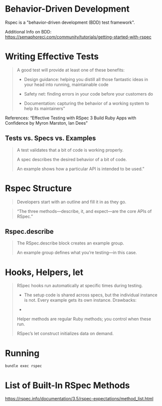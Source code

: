 # Behavior-Driven Development

Rspec is a "behavior-driven development (BDD) test framework".

Additional Info on BDD: https://semaphoreci.com/community/tutorials/getting-started-with-rspec

# Writing Effective Tests
> A good test will provide at least one of these benefits:
> 
> - Design guidance: helping you distill all those fantastic 
> ideas in your head into running, maintainable code
>
> - Safety net: finding errors in your code before your customers do
>
> - Documentation: capturing the behavior of a working system to help its maintainers”

References: “Effective Testing with RSpec 3 Build Ruby Apps with Confidence by Myron Marston, Ian Dees”

## Tests vs. Specs vs. Examples
> A test validates that a bit of code is working properly.
>
> A spec describes the desired behavior of a bit of code.
>
> An example shows how a particular API is intended to be used.”


# Rspec Structure

> Developers start with an outline and fill it in as they go.

> “The three methods—describe, it, and expect—are the core APIs of RSpec.”


## Rspec.describe
> The RSpec.describe block creates an example group. 
> 
> An example group defines what you’re testing—in this case. 

# Hooks, Helpers, let

> RSpec hooks run automatically at specific times during testing.
>
> - The setup code is shared across specs, but the individual instance is not. Every example gets its own instance.
> Drawbacks:
> 
> - 
> 
> Helper methods are regular Ruby methods; you control when these run.
>
> RSpec’s let construct initializes data on demand.


# Running
`bundle exec rspec`

# List of Built-In RSpec Methods
https://rspec.info/documentation/3.5/rspec-expectations/method_list.html
